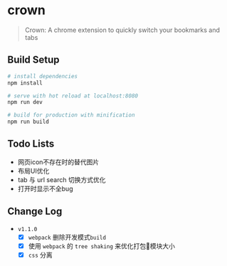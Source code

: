 # crown

> Crown: A chrome extension to quickly switch your bookmarks and tabs


## Build Setup

``` bash
# install dependencies
npm install

# serve with hot reload at localhost:8080
npm run dev

# build for production with minification
npm run build
```

## Todo Lists

- 网页icon不存在时的替代图片
- 布局UI优化
- tab 与 url search 切换方式优化
- 打开时显示不全bug

## Change Log

- `v1.1.0`
    - [x] `webpack` 删除开发模式`build`
    - [x] 使用 `webpack` 的 `tree shaking` 来优化打包模块大小
    - [x] `css` 分离